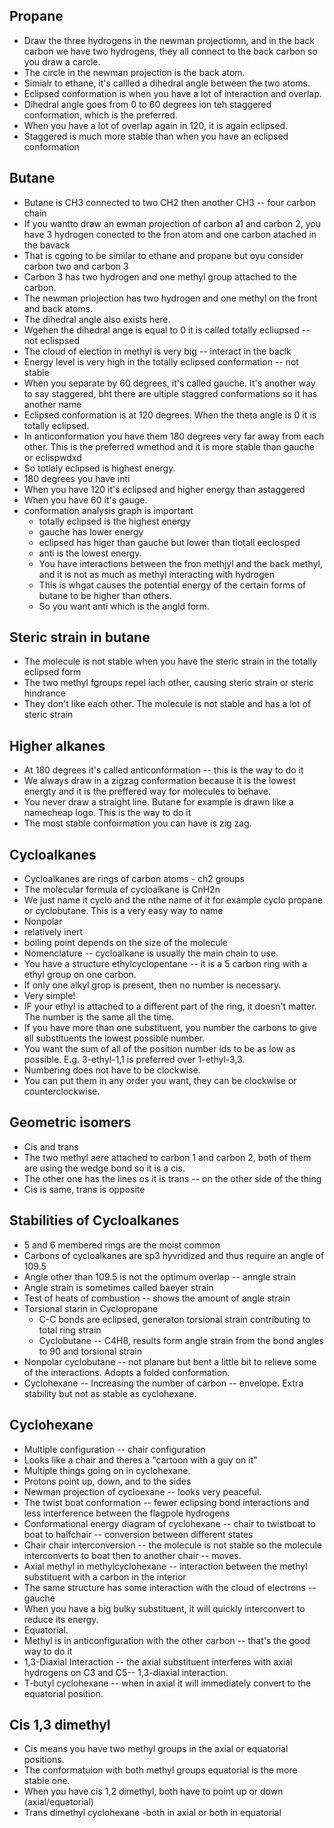 ## Propane
* Draw the three hydrogens in the newman projectiomn, and in the back carbon we have two hydrogens, they all connect to the back carbon so you draw a carcle.
* The circle in the newman projection is the back atom.
* Simialr to ethane, it's callled a dihedral angle between the two atoms.
* Eclipsed conformation is when you have a lot of interaction and overlap.
* Dihedral angle goes from 0 to 60 degrees ion teh staggered conformation, which is the preferred.
* When you have a lot of overlap again in 120, it is again eclipsed.
* Staggered is much more stable than when you have an eclipsed conformation

##  Butane
* Butane is CH3 connected to two CH2 then another CH3 -- four carbon chain
* If you wantto draw an ewman projection of carbon a1 and carbon 2, you have 3 hydrogen conected to the fron atom and one carbon atached in the bavack
* That is cgoing to be similar to ethane and propane but oyu consider carbon two and carbon 3
* Carbon 3 has two hydrogen and one methyl group attached to the carbon.
* The newman priojection has two hydrogen and one methyl on the front and back atoms.
* The dihedral angle also exists here.
* Wgehen the dihedral ange is equal to 0 it is called totally ecliupsed -- not eclispsed
* The cloud of election in methyl is very big -- interact in the baclk
* Energy level is very high in the totally eclipsed conformation -- not stable
* When you separate by 60 degrees, it's called gauche. It's another way to say staggered, bht there are ultiple staggred conformations so it has another name
* Eclipsed conformation is at 120 degrees. When the theta angle is 0 it is totally eclipsed.
* In anticonformation you have them 180 degrees very far away from each other. This is the preferred wmethod and it is more stable than gauche or eclispwdxd 
* So totlaly eclipsed is highest energy.
* 180 degrees you have inti
* When you have 120 it's eclipsed and higher energy than astaggered
* When you have 60 it's gauge.
* conformation analysis graph is important
  * totally eclipsed is the highest energy
  * gauche has lower energy
  * eclipsed has higer than gauche but lower than tiotall eeclosped 
  * anti is the lowest energy.
  * You have interactions between the fron methjyl and the back methyl, and it is not as much as methyl interacting with hydrogen
  * This is whgat causes the potential energy of the certain forms of butane to be higher than others.
  * So you want anti which is the angld form.

## Steric strain in butane
* The molecule is not stable when you have the steric strain in the totally eclipsed form
* The two methyl fgroups repel iach other, causing steric strain or steric hindrance
* They don't like each other. The molecule is not stable and has a lot of steric strain

## Higher alkanes
* At 180 degrees it's called anticonformation -- this is the way to do it
* We always draw in a zigzag conformation because it is the lowest energty and it is the preffered way for molecules to behave.
* You never draw a straight line. Butane for example is drawn like a namecheap logo. This is the way to do it
* The most stable confoirmation you can have is zig zag.

## Cycloalkanes
* Cycloalkanes are rings of carbon atoms - ch2 groups
* The molecular formula of cycloalkane is CnH2n
* We just name it cyclo and the nthe name of it for example cyclo propane or cyclobutane. This is a very easy way to name
* Nonpolar
* relatively inert
* boiling point depends on the size of the molecule
* Nomenclature -- cycloalkane is usually the main chain to use.
* You have a structure ethylcyclopentane -- it is a 5 carbon ring with a ethyl group on one carbon.
* If only one alkyl grop is present, then no number is necessary.
* Very simple!
* IF your ethyl is attached to a different part of the ring, it doesn't matter. The number is the same all the time.
* If you have more than one substituent, you number the carbons to give all substituents the lowest possible number.
* You want the sum of all of the position number ids to be as low as possible. E.g. 3-ethyl-1,1 is preferred over 1-ethyl-3,3.
* Numbering does not have to be clockwise.
* You can put them in any order you want, they can be clockwise or counterclockwise.

## Geometric isomers
* Cis and trans
* The two methyl aere attached to carbon 1 and carbon 2, both of them are using the wedge bond so it is a cis.
* The other one has the lines os it is trans -- on the other side of the thing
* Cis is same, trans is opposite

## Stabilities of Cycloalkanes
* 5 and 6 membered rings are the moist common
* Carbons of cycloalkanes are sp3 hyvridized and thus require an angle of 109.5
* Angle other than 109.5 is not the optimum overlap -- anngle strain
* Angle strain is sometimes called baeyer strain
* Test of heats of combustion -- shows the amount of angle strain
* Torsional starin in Cyclopropane
  * C-C bonds are eclipsed, generaton torsional strain contributing to total ring strain
  * Cyclobutane -- C4H8, results form angle strain from the bond angles to 90 and torsional strain
* Nonpolar cyclobutane -- not planare but bent a little bit to relieve some of the interactions. Adopts a folded conformation.
* Cyclohexane -- Increasing the number of carbon -- envelope. Extra stability but not as stable as cyclohexane.

## Cyclohexane
* Multiple configuration -- chair configuration
* Looks like a chair and theres a "cartoon with a guy on it"
* Multiple things going on in cyclohexane.
* Protons point up, down, and to the sides
* Newman projection of cycloexane -- looks very peaceful.
* The twist boat conformation -- fewer eclipsing bond interactions and less interference between the flagpole hydrogens
* Conformational energy diagram of cyclohexane -- chair to twistboat to boat to halfchair -- conversion between different states
* Chair chair interconversion -- the molecule is not stable so the molecule interconverts to boat then to another chair -- moves.
* Axial methyl in methylcyclohexane -- interaction between the methyl substituent with a carbon in the interior
* The same structure has some interaction with the cloud of electrons -- gauche
* When you have a big bulky substituent, it will quickly interconvert to reduce its energy.
* Equatorial.
* Methyl is in anticonfiguration with the other carbon -- that's the good way to do it
* 1,3-Diaxial Interaction -- the axial substituent interferes with axial hydrogens on C3 and C5-- 1,3-diaxial interaction.
* T-butyl cyclohexane -- when in axial it will immediately convert to the equatorial position.

## Cis 1,3 dimethyl
* Cis means you have two methyl groups in the axial or equatorial positions.
* The conformatuion with both methyl groups equatorial is the more stable one.
* When you have cis 1,2 dimethyl, both have to point up or down (axial/equatorial)
* Trans dimethyl cyclohexane -both in axial or both in equatorial
